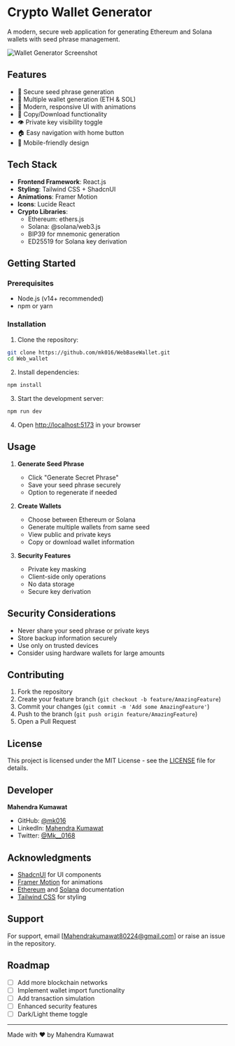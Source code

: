 # Crypto Wallet Generator

A modern, secure web application for generating Ethereum and Solana wallets with seed phrase management.

![Wallet Generator Screenshot](ss.png)

## Features

- 🔐 Secure seed phrase generation
- 💼 Multiple wallet generation (ETH & SOL)
- 🎨 Modern, responsive UI with animations
- 🔄 Copy/Download functionality
- 👁️ Private key visibility toggle
- 🏠 Easy navigation with home button
- 📱 Mobile-friendly design

## Tech Stack

- **Frontend Framework**: React.js
- **Styling**: Tailwind CSS + ShadcnUI
- **Animations**: Framer Motion
- **Icons**: Lucide React
- **Crypto Libraries**:
  - Ethereum: ethers.js
  - Solana: @solana/web3.js
  - BIP39 for mnemonic generation
  - ED25519 for Solana key derivation

## Getting Started

### Prerequisites

- Node.js (v14+ recommended)
- npm or yarn

### Installation

1. Clone the repository:
```bash
git clone https://github.com/mk016/WebBaseWallet.git
cd Web_wallet
```

2. Install dependencies:
```bash
npm install
```

3. Start the development server:
```bash
npm run dev
```

4. Open [http://localhost:5173](http://localhost:5173) in your browser

## Usage

1. **Generate Seed Phrase**
   - Click "Generate Secret Phrase"
   - Save your seed phrase securely
   - Option to regenerate if needed

2. **Create Wallets**
   - Choose between Ethereum or Solana
   - Generate multiple wallets from same seed
   - View public and private keys
   - Copy or download wallet information

3. **Security Features**
   - Private key masking
   - Client-side only operations
   - No data storage
   - Secure key derivation

## Security Considerations

- Never share your seed phrase or private keys
- Store backup information securely
- Use only on trusted devices
- Consider using hardware wallets for large amounts

## Contributing

1. Fork the repository
2. Create your feature branch (`git checkout -b feature/AmazingFeature`)
3. Commit your changes (`git commit -m 'Add some AmazingFeature'`)
4. Push to the branch (`git push origin feature/AmazingFeature`)
5. Open a Pull Request

## License

This project is licensed under the MIT License - see the [LICENSE](LICENSE) file for details.

## Developer

**Mahendra Kumawat**
- GitHub: [@mk016](https://github.com/mk016)
- LinkedIn: [Mahendra Kumawat](https://www.linkedin.com/in/mahendra-kumawat-59911a253/)
- Twitter: [@Mk__0168](https://x.com/Mk__0168)

## Acknowledgments

- [ShadcnUI](https://ui.shadcn.com/) for UI components
- [Framer Motion](https://www.framer.com/motion/) for animations
- [Ethereum](https://ethereum.org/) and [Solana](https://solana.com/) documentation
- [Tailwind CSS](https://tailwindcss.com/) for styling

## Support

For support, email [Mahendrakumawat80224@gmail.com] or raise an issue in the repository.

## Roadmap

- [ ] Add more blockchain networks
- [ ] Implement wallet import functionality
- [ ] Add transaction simulation
- [ ] Enhanced security features
- [ ] Dark/Light theme toggle

---

Made with ❤️ by Mahendra Kumawat
